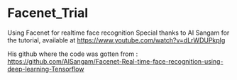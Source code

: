 # Facenet_Trial
Using Facenet for realtime face recognition
Special thanks to AI Sangam for the tutorial, available at https://www.youtube.com/watch?v=dLrWDUPkpIg


His github where the code was gotten from : https://github.com/AISangam/Facenet-Real-time-face-recognition-using-deep-learning-Tensorflow
